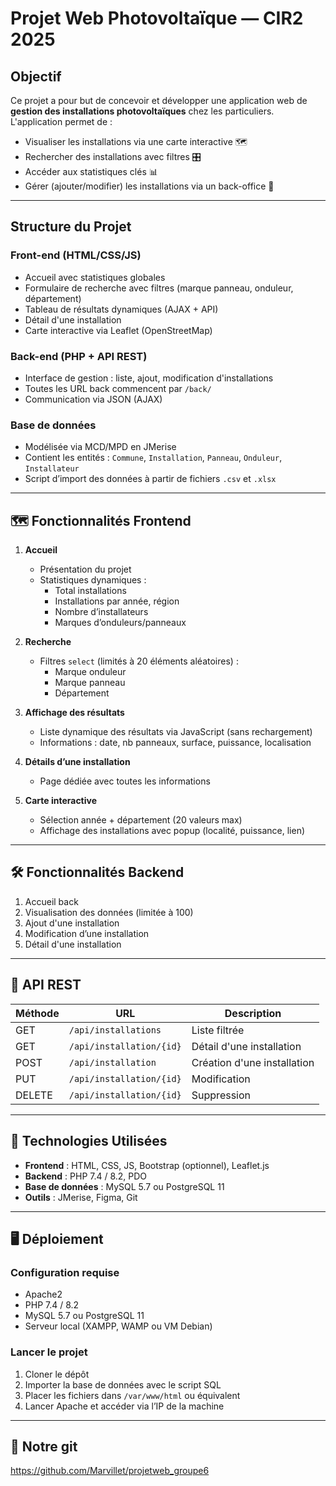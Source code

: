 #  Projet Web Photovoltaïque — CIR2 2025

##  Objectif

Ce projet a pour but de concevoir et développer une application web de **gestion des installations photovoltaïques** chez les particuliers.  
L'application permet de :
- Visualiser les installations via une carte interactive 🗺️
- Rechercher des installations avec filtres 🎛️
- Accéder aux statistiques clés 📊
- Gérer (ajouter/modifier) les installations via un back-office 🔧

---

##  Structure du Projet

### Front-end (HTML/CSS/JS)
- Accueil avec statistiques globales
- Formulaire de recherche avec filtres (marque panneau, onduleur, département)
- Tableau de résultats dynamiques (AJAX + API)
- Détail d'une installation
- Carte interactive via Leaflet (OpenStreetMap)

### Back-end (PHP + API REST)
- Interface de gestion : liste, ajout, modification d'installations
- Toutes les URL back commencent par `/back/`
- Communication via JSON (AJAX)

### Base de données
- Modélisée via MCD/MPD en JMerise
- Contient les entités : `Commune`, `Installation`, `Panneau`, `Onduleur`, `Installateur`
- Script d’import des données à partir de fichiers `.csv` et `.xlsx`

---

## 🗺️ Fonctionnalités Frontend

1. **Accueil**
    - Présentation du projet
    - Statistiques dynamiques :
        - Total installations
        - Installations par année, région
        - Nombre d’installateurs
        - Marques d’onduleurs/panneaux

2. **Recherche**
    - Filtres `select` (limités à 20 éléments aléatoires) :
        - Marque onduleur
        - Marque panneau
        - Département

3. **Affichage des résultats**
    - Liste dynamique des résultats via JavaScript (sans rechargement)
    - Informations : date, nb panneaux, surface, puissance, localisation

4. **Détails d’une installation**
    - Page dédiée avec toutes les informations

5. **Carte interactive**
    - Sélection année + département (20 valeurs max)
    - Affichage des installations avec popup (localité, puissance, lien)

---

## 🛠️ Fonctionnalités Backend

1. Accueil back
2. Visualisation des données (limitée à 100)
3. Ajout d'une installation
4. Modification d’une installation
5. Détail d'une installation

---

## 🔗 API REST

| Méthode| URL                     | Description                |
|--------|-------------------------|----------------------------|
| GET    | `/api/installations`    | Liste filtrée              |
| GET    | `/api/installation/{id}`| Détail d'une installation  |
| POST   | `/api/installation`     | Création d'une installation|
| PUT    | `/api/installation/{id}`| Modification               |
| DELETE | `/api/installation/{id}`| Suppression                |

---

## 🧰 Technologies Utilisées

- **Frontend** : HTML, CSS, JS, Bootstrap (optionnel), Leaflet.js
- **Backend** : PHP 7.4 / 8.2, PDO
- **Base de données** : MySQL 5.7 ou PostgreSQL 11
- **Outils** : JMerise, Figma, Git

---

## 🖥️ Déploiement

### Configuration requise
- Apache2
- PHP 7.4 / 8.2
- MySQL 5.7 ou PostgreSQL 11
- Serveur local (XAMPP, WAMP ou VM Debian)

### Lancer le projet
1. Cloner le dépôt
2. Importer la base de données avec le script SQL
3. Placer les fichiers dans `/var/www/html` ou équivalent
4. Lancer Apache et accéder via l’IP de la machine

---

## 🔗 Notre git
https://github.com/Marvillet/projetweb_groupe6